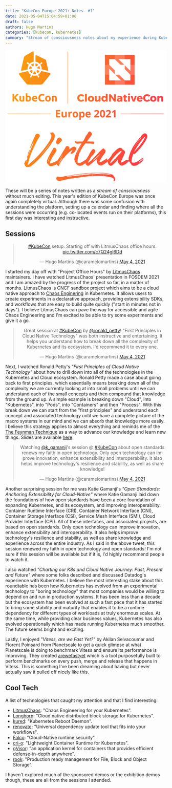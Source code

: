 ```yaml
---
title: "KubeCon Europe 2021: Notes  #1"
date: 2021-05-04T15:04:59+01:00
draft: false
authors: Hugo Martins
categories: [kubecon, kubernetes]
summary: "Stream of consciousness notes about my experience during KubeCon Europe 2021 and cool things I've learned or enjoyed."
---
```


![kubecon-logo](https://raw.githubusercontent.com/cncf/artwork/master/other/kubecon-cloudnativecon/2021-eu-virtual/color/kubecon-eu-2021-color.png)

These will be a series of notes written as a _stream of consciousness_ without much editing. This year's edition of KubeCon Europe was once again completely virtual. Although there was some confusion with understanding the platform, setting up a calendar and finding where all the sessions were occurring (e.g. co-located events run on their platforms), this first day was interesting and instructive.

## Sessions

<blockquote align="center" class="twitter-tweet"><p lang="en" dir="ltr"><a href="https://twitter.com/hashtag/KubeCon?src=hash&amp;ref_src=twsrc%5Etfw">#KubeCon</a> setup. Starting off with LitmusChaos office hours. <a href="https://t.co/c7Q24gl6Dd">pic.twitter.com/c7Q24gl6Dd</a></p>&mdash; Hugo Martins (@caramelomartins) <a href="https://twitter.com/caramelomartins/status/1389510179021017089?ref_src=twsrc%5Etfw">May 4, 2021</a></blockquote> <script async src="https://platform.twitter.com/widgets.js" charset="utf-8"></script> 

I started my day off with "Project Office Hours" by [LitmusChaos](https://litmuschaos.io/) maintainers. I have watched LitmusChaos' presentation in FOSDEM 2021 and I am amazed by the progress of the project so far, in a matter of months. LitmusChaos is CNCF sandbox project which aims to be a cloud native approach to [Chaos Enginering](https://en.wikipedia.org/wiki/Chaos_engineering) in Kubernetes. It allows users to create experiments in a declarative approach, providing extensibility SDKs, and workflows that are easy to build quite quickly ("start in minutes not in days"). I believe LitmusChaos can pave the way for accessible and agile Chaos Engineering and I'm excited to be able to try some experiments and give it a go.

<blockquote align="center" class="twitter-tweet"><p lang="en" dir="ltr">Great session at <a href="https://twitter.com/hashtag/KubeCon?src=hash&amp;ref_src=twsrc%5Etfw">#KubeCon</a> by <a href="https://twitter.com/ronald_petty?ref_src=twsrc%5Etfw">@ronald_petty</a>! &quot;First Principles in Cloud Native Technology&quot; was both instructive and entertaining. It helps you understand how to break down all the complexity of Kubernetes and its ecosystem. I&#39;d recommend it to every one.</p>&mdash; Hugo Martins (@caramelomartins) <a href="https://twitter.com/caramelomartins/status/1389551903743352836?ref_src=twsrc%5Etfw">May 4, 2021</a></blockquote> <script async src="https://platform.twitter.com/widgets.js" charset="utf-8"></script>

Next, I watched Ronald Petty's _"First Principles of Cloud Native Technology"_ about how to drill down into all of the technologies in the Kubernetes and Cloud ecosystem. Ronald Petty made a case about going back to first principles, which essentially means breaking down all of the complexity we are currently looking at into small problems until we can understand each of the small concepts and then compound that knowledge from the ground up. A simple example is breaking down "Cloud", into "Kubernetes", into "Pods", into "Containers" and then "Process". With this break down we can start from the "first principles" and understand each concept and associated technology until we have a complete picture of the macro systems in our mind and we can absorb that knowledge more easily. I believe this strategy applies to almost everything and reminds me of the [The Feynman Technique](https://fs.blog/2021/02/feynman-learning-technique/) as a way to advance our knowledge and learn new things. Slides are available [here](https://static.sched.com/hosted_files/kccnceu2021/58/FirstPrinciplesOfCloudNativeTechnologyKubeCon_EU_2021.pdf).

<blockquote align="center" class="twitter-tweet"><p lang="en" dir="ltr">Watching <a href="https://twitter.com/k_gamanji?ref_src=twsrc%5Etfw">@k_gamanji</a>&#39;s session @ <a href="https://twitter.com/hashtag/KubeCon?src=hash&amp;ref_src=twsrc%5Etfw">#KubeCon</a> about open standards renews my faith in open technology. Only open technology can improve innovation, enhance extensibility and interoperability. It also helps improve technology&#39;s resilience and stability, as well as share knowledge!</p>&mdash; Hugo Martins (@caramelomartins) <a href="https://twitter.com/caramelomartins/status/1389554038849556480?ref_src=twsrc%5Etfw">May 4, 2021</a></blockquote> <script async src="https://platform.twitter.com/widgets.js" charset="utf-8"></script> 

Another surprising session for me was Katie Gamanji's _"Open Standards: Anchoring Extensibility for Cloud-Native"_ where Katie Gamanji laid down the foundations of how open standards have been a core foundation of expanding Kubernetes, and its ecosystem, and improving interoperability. Container Runtime Interface (CRI), Container Network Interface (CNI), Container Storage Interface (CSI), Service Mesh Interface (SMI), Cloud Provider Interface (CPI). All of these interfaces, and associated projects, are based on open standards. Only open technology can improve innovation, enhance extensibility and interoperability. It also helps improve technology's resilience and stability, as well as share knowledge and experience across the entire industry. As I said in the above tweet, this session renewed my faith in open technology and open standards! I'm not sure if this session will be available but if it is, I'd highly recommend people to watch it.

I also watched _"Charting our K8s and Cloud Native Journey: Past, Present and Future"_ where some folks described and discussed Datadog's experience with Kubernetes. I believe the most interesting stake about this roundtable has been how Kubernetes has evolved from an experimental technology to "boring technology" that most companies would be willing to depend on and run in production systems. It has been less than a decade but the ecosystem has been evolved at such a fast pace that it has started to bring some stability and maturity that enables it to be a runtime dependency for different types of workloads at truly enormous scales. At the same time, while providing clear business values, Kubernetes has also evolved operationally which has made running Kubernetes much smoother. The future seems bright and exciting.

Lastly, I enjoyed _"Vitess, are we Fast Yet?"_ by Akilan Selvacoumar and Florent Poinsard from Planetscale to get a quick glimpse at what Planetscale is doing to benchmark Vitess and ensure its performance is improving. They created [arewefastyet](https://github.com/vitessio/arewefastyet/) which is a tool purposefully built to perform benchmarks on every push, merge and release that happens in Vitess. This is something I've been dreaming about having but never actually saw it pulled off nicely like this.

## Cool Tech

A list of technologies that caught my attention and that I find interesting:

- [LitmusChaos](https://litmuschaos.io/): "Chaos Engineering for your Kubernetes".
- [Longhorn](https://longhorn.io/): "Cloud native distributed block storage for Kubernetes".
- [kured](https://github.com/weaveworks/kured): "Kubernetes Reboot Daemon".
- [renovate](https://github.com/renovatebot/renovate): "Universal dependency update tool that fits into your workflows".
- [Falco](https://falco.org/): "Cloud-Native runtime security".
- [cri-o](https://cri-o.io/): "Lightweight Container Runtime for Kubernetes".
- [gVisor](https://gvisor.dev/): "an application kernel for containers that provides efficient defense-in-depth anywhere".
- [rook](https://rook.io/): "Production ready management for File, Block and Object Storage".

I haven't explored much of the sponsored demos or the exhibition demos though, these are all from the sessions I attended.